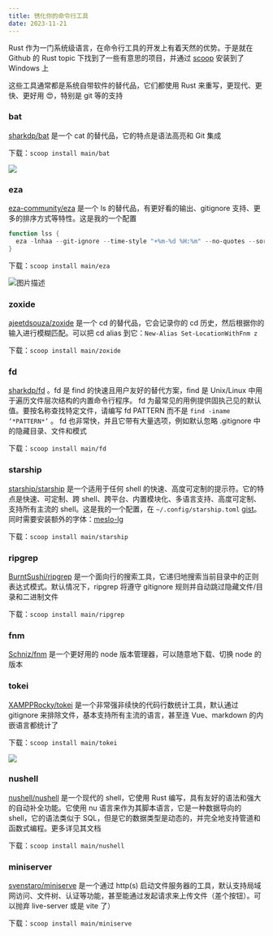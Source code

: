 ```yaml
---
title: 锈化你的命令行工具
date: 2023-11-21
---
```


Rust 作为一门系统级语言，在命令行工具的开发上有着天然的优势。于是就在 Github 的 Rust topic 下找到了一些有意思的项目，并通过 [scoop](https://scoop.sh) 安装到了 Windows 上

这些工具通常都是系统自带软件的替代品，它们都使用 Rust 来重写，更现代、更快、更好用 😍，特别是 git 等的支持

### bat

[sharkdp/bat](https://github.com/sharkdp/bat) 是一个 cat 的替代品，它的特点是语法高亮和 Git 集成

下载：`scoop install main/bat`

![](https://imgur.com/rGsdnDe.png)

### eza

[eza-community/eza](https://github.com/eza-community/eza) 是一个 ls 的替代品，有更好看的输出、gitignore 支持、更多的排序方式等特性。这是我的一个配置

```powershell
function lss {
  eza -lnhaa --git-ignore --time-style "+%m-%d %H:%m" --no-quotes --sort type $args
}
```

下载：`scoop install main/eza`

![图片描述](/blog/rustify_eza.webp)

### zoxide

[ajeetdsouza/zoxide](https://github.com/ajeetdsouza/zoxide) 是一个 cd 的替代品，它会记录你的 cd 历史，然后根据你的输入进行模糊匹配。可以把 cd alias 到它：`New-Alias Set-LocationWithFnm z`

下载：`scoop install main/zoxide`

### fd

[sharkdp/fd](https://github.com/sharkdp/fd) 。fd 是 find 的快速且用户友好的替代方案，find 是 Unix/Linux 中用于遍历文件层次结构的内置命令行程序。 fd 为最常见的用例提供固执己见的默认值。要按名称查找特定文件，请编写 fd PATTERN 而不是 `find -iname ‘*PATTERN*’` 。 fd 也非常快，并且它带有大量选项，例如默认忽略 .gitignore 中的隐藏目录、文件和模式

下载：`scoop install main/fd`

### starship

[starship/starship](https://github.com/starship/starship) 是一个适用于任何 shell 的快速、高度可定制的提示符。它的特点是快速、可定制、跨 shell、跨平台、内置模块化、多语言支持、高度可定制、支持所有主流的 shell。这是我的一个配置，在 `~/.config/starship.toml` [gist](https://gist.github.com/Chilfish/ddd52f779d87c648374178b6c341bd55)。同时需要安装额外的字体：[meslo-lg](https://www.fontmirror.com/meslo-lg)

下载：`scoop install main/starship`

### ripgrep

[BurntSushi/ripgrep](https://github.com/BurntSushi/ripgrep) 是一个面向行的搜索工具，它递归地搜索当前目录中的正则表达式模式。默认情况下，ripgrep 将遵守 gitignore 规则并自动跳过隐藏文件/目录和二进制文件

下载：`scoop install main/ripgrep`

### fnm

[Schniz/fnm](https://github.com/Schniz/fnm) 是一个更好用的 node 版本管理器，可以随意地下载、切换 node 的版本

### tokei

[XAMPPRocky/tokei](https://github.com/XAMPPRocky/tokei) 是一个非常强非续快的代码行数统计工具，默认通过 gitignore 来排除文件，基本支持所有主流的语言，甚至连 Vue、markdown 的内嵌语言都统计了

下载：`scoop install main/tokei`

![](/blog/rustify_tokei.webp)

### nushell

[nushell/nushell](https://github.com/nushell/nushell) 是一个现代的 shell，它使用 Rust 编写，具有友好的语法和强大的自动补全功能。它使用 nu 语言来作为其脚本语言，它是一种数据导向的 shell，它的语法类似于 SQL，但是它的数据类型是动态的，并完全地支持管道和函数式编程。更多详见其文档

下载：`scoop install main/nushell`

### miniserver

[svenstaro/miniserve](https://github.com/svenstaro/miniserve) 是一个通过 http(s) 启动文件服务器的工具，默认支持局域网访问、文件树、认证等功能，甚至能通过发起请求来上传文件（差个按钮）。可以抛弃 live-server 或是 vite 了）

下载：`scoop install main/miniserve`
